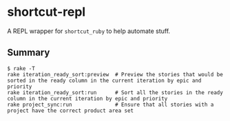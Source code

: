 # shortcut-repl

A REPL wrapper for `shortcut_ruby` to help automate stuff.

## Summary

```
$ rake -T
rake iteration_ready_sort:preview  # Preview the stories that would be sorted in the ready column in the current iteration by epic and priority
rake iteration_ready_sort:run      # Sort all the stories in the ready column in the current iteration by epic and priority
rake project_sync:run              # Ensure that all stories with a project have the correct product area set
```

